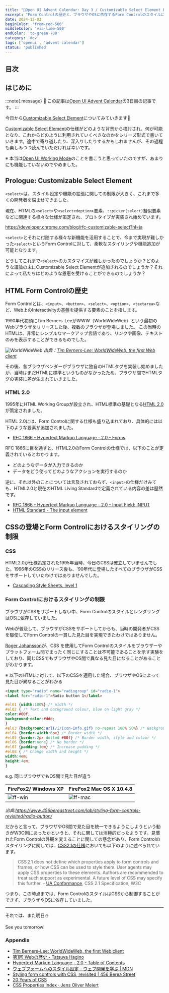 ```yaml
---
title: "🎄Open UI Advent Calendar: Day 3 / Customizable Select Element Ep.1"
excerpt: "Form Controlの歴史と、ブラウザやOSに依存するForm Controlのスタイルについて"
date: 2024-12-03
beginColor: 'from-red-500'
middleColor: 'via-lime-500'
endColor: 'to-green-700'
category: 'dev'
tags: ['openui', 'advent calendar']
status: 'published'
---
```

## 目次

## はじめに

:::note{.message}
🎄 この記事は[Open UI Advent Calendar](https://adventar.org/calendars/10293)の3日目の記事です。
:::

今日から[Customizable Select Element](https://open-ui.org/components/customizableselect/)についてみていきます🧤

[Customizable Select Element](https://open-ui.org/components/customizableselect/)の仕様がどのような背景から検討され、何が可能となり、これからどのように利用されていくべきなのかをシリーズ形式で書いていきます。途中で寄り道したり、深入りしたりするかもしれませんが、その過程も楽しみつつ読んでいただければ幸いです。

※ 本当は[Open UI Working Mode](https://open-ui.org/working-mode/)のことを書こうと思っていたのですが、あまりにも機能していないのでやめました。

## Prologue: Customizable Select Element

`<select>`は、スタイル設定や機能の拡張に関しての制限が大きく、これまで多くの開発者を悩ませてきました。

現在、HTMLの`<select>`や`<selectedoption>`要素、`::picker(select)`擬似要素などに関連する様々な仕様が策定され、プロトタイプが実装され始めています。

<https://developer.chrome.com/blog/rfc-customizable-select?hl=ja>

`<select>`とそれに付随する様々な新機能を活用することで、今まで実現が難しかった`<select>`というForm Controlに対して、柔軟なスタイリングや機能追加が可能となります。

どうしてこれまで`<select>`のカスタマイズが難しかったのでしょうか？どのような議論の末にCustomizable Select Elementが追加されるのでしょうか？それによって私たちはどのような恩恵を受けることができるのでしょうか？

## HTML Form Controlの歴史

Form Controlとは、`<input>`、`<button>`、`<select>`、`<option>`、`<textarea>`など、Web上のInteractivityの基盤を提供する要素のことを指します。

1990年代初頭にTim Berners-LeeがWWW（WorldWideWeb）という最初のWebブラウザをリリースした後、複数のブラウザが登場しました。
この当時のHTMLは、非常にシンプルなマークアップ言語であり、リンクや画像、テキストのみを表示することができるものでした。

![WorldWideWeb](/www.png)
*出典：[Tim Berners-Lee: WorldWideWeb, the first Web client](https://www.w3.org/History/1994/WWW/Journals/CACM/screensnap2_24c.gif)*

その後、各ブラウザベンダーがブラウザに独自のHTMLタグを実装し始めましたが、当時はまだHTMLに標準というものがなかったため、ブラウザ間でHTMLタグの実装に差が生まれていきました。

### HTML 2.0

1995年にHTML Working Groupが設立され、HTML標準の基礎となる[HTML 2.0](https://datatracker.ietf.org/doc/html/rfc1866)が策定されました。

HTML 2.0には、Form Controlに関する仕様も盛り込まれており、具体的には以下のような要素が追加されました。

- [RFC 1866 - Hypertext Markup Language - 2.0  - Forms](https://datatracker.ietf.org/doc/html/rfc1866#section-8)

RFC 1866に目を通すと、HTML2.0のForm Controlの仕様では、以下のことが定義されているとわかります。

- どのようなデータが入力できるのか
- データをどう使ってどのようなアクションを実行するのか

逆に、それ以外のことについては言及されておらず、`<input>`の仕様だけみても、HTML2.0と現在のHTML Living Standardで定義されている内容の差は歴然です。

- [RFC 1866 - Hypertext Markup Language - 2.0 - Input Field: INPUT](https://datatracker.ietf.org/doc/html/rfc1866#section-8.1.2)
- [HTML Standard - The input element](https://html.spec.whatwg.org/multipage/input.html)

## CSSの登場とForm Controlにおけるスタイリングの制限

### CSS

HTML2.0が仕様策定された1995年当時、今日のCSSは確立していませんでした。1996年のCSSのリリース後も、'90年代に登場したすべてのブラウザがCSSをサポートしていたわけではありませんでした。

- [Cascading Style Sheets, level 1](https://www.w3.org/TR/REC-CSS1-961217)

### Form Controlにおけるスタイリングの制限

ブラウザがCSSをサポートしない中、Form ControlのスタイルとレンダリングはOSに依存していました。

Webが普及して、ブラウザがCSSをサポートしてからも、当時の開発者がCSSを駆使してForm Controlの一貫した見た目を実現できたわけではありません。

[Roger Johansson](https://x.com/rogerjohansson)が、CSS を使用してForm Controlのスタイルをブラウザーやプラットフォーム間でまったく同じにすることは不可能であることを示す実験をしており、同じCSSでもブラウザやOS間で異なる見た目になることがあることがわかります。

※ 以下のHTMLに対して、以下のCSSを適用した場合、ブラウザやOSによって見た目が異なることがわかる

```html title="html"
<input type="radio" name="radiogroup" id="radio-1">
<label for="radio-1">Radio button 1</label>
```

```css title="css"
#el01 {width:100%} /* Width */
#el02 { /* Text and background colour, blue on light gray */
color:#00f;
background-color:#ddd;
}
#el03 {background:url(/i/icon-info.gif) no-repeat 100% 50%} /* Background image */
#el04 {border-width:6px} /* Border width */
#el05 {border:2px dotted #00f} /* Border width, style and colour */
#el06 {border:none} /* No border */
#el07 {padding:1em} /* Increase padding */
#el08 { /* Change width and height */
width:4em;
height:4em;
}
```

e.g. 同じブラウザでもOS間で見た目が違う

| FireFox2/ Windows XP | FireFox2 Mac OS X 10.4.8|
| ---- | ---- |
| ![ff-win](/ff-win.png) | ![ff-mac](/ff-mac.png) |

*出典:<https://www.456bereastreet.com/lab/styling-form-controls-revisited/radio-button/>*

だからと言って、ブラウザやOS間で見た目を統一できるようにしようという動きがW3C側にあったかというと、それに関しては消極的だったようです。見慣れたForm Controlの外観を変えることに関しての懸念があり、Form Controlのスタイリングに関しては、[CSS2.1の仕様](https://www.w3.org/TR/CSS21/conform.html#q3.0)においても以下のように述べられています。

> CSS 2.1 does not define which properties apply to form controls and frames, or how CSS can be used to style them. User agents may apply CSS properties to these elements. Authors are recommended to treat such support as experimental. A future level of CSS may specify this further. - [UA Conformance](https://www.w3.org/TR/CSS21/conform.html#q3.0), CSS 2.1 Specification, W3C

つまり、この時点までは、Form ControlのスタイルはCSSから制御することができず、ブラウザやOSに依存していました。

***

それでは、また明日⛄

See you tomorrow!

### Appendix

- [Tim Berners-Lee: WorldWideWeb, the first Web client](https://www.w3.org/People/Berners-Lee/WorldWideWeb.html)
- [第1回 Webの歴史 - Tatsuya Hagino](https://web.sfc.keio.ac.jp/~hagino/dis23/01.pdf)
- [Hypertext Markup Language - 2.0 - Table of Contents](https://www.w3.org/MarkUp/html-spec/html-spec_toc.html)
- [ウェブフォームへのスタイル設定 - ウェブ開発を学ぶ | MDN](https://developer.mozilla.org/ja/docs/Learn/Forms/Styling_web_forms)
- [Styling form controls with CSS, revisited | 456 Berea Street](https://www.456bereastreet.com/archive/200701/styling_form_controls_with_css_revisited/)
- [20 Years of CSS](https://www.w3.org/Style/CSS20/)
- [CSS Properties Index · Jens Oliver Meiert](https://meiert.com/en/indices/css-properties/)
